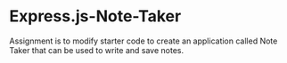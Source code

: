 # Express.js-Note-Taker
 Assignment is to modify starter code to create an application called Note Taker that can be used to write and save notes.

